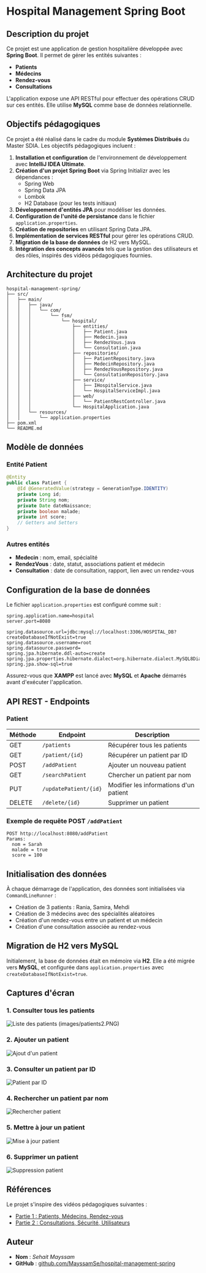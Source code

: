 # Hospital Management Spring Boot

## Description du projet

Ce projet est une application de gestion hospitalière développée avec **Spring Boot**. Il permet de gérer les entités suivantes :

- **Patients**
- **Médecins**
- **Rendez-vous**
- **Consultations**

L'application expose une API RESTful pour effectuer des opérations CRUD sur ces entités. Elle utilise **MySQL** comme base de données relationnelle.

## Objectifs pédagogiques

Ce projet a été réalisé dans le cadre du module **Systèmes Distribués** du Master SDIA. Les objectifs pédagogiques incluent :

1. **Installation et configuration** de l'environnement de développement avec **IntelliJ IDEA Ultimate**.
2. **Création d'un projet Spring Boot** via Spring Initializr avec les dépendances :
   - Spring Web
   - Spring Data JPA
   - Lombok
   - H2 Database (pour les tests initiaux)
3. **Développement d'entités JPA** pour modéliser les données.
4. **Configuration de l'unité de persistance** dans le fichier `application.properties`.
5. **Création de repositories** en utilisant Spring Data JPA.
6. **Implémentation de services RESTful** pour gérer les opérations CRUD.
7. **Migration de la base de données** de H2 vers MySQL.
8. **Intégration des concepts avancés** tels que la gestion des utilisateurs et des rôles, inspirés des vidéos pédagogiques fournies.

## Architecture du projet

```
hospital-management-spring/
├── src/
│   ├── main/
│   │   ├── java/
│   │   │   └── com/
│   │   │       └── fsm/
│   │   │           └── hospital/
│   │   │               ├── entities/
│   │   │               │   ├── Patient.java
│   │   │               │   ├── Medecin.java
│   │   │               │   ├── RendezVous.java
│   │   │               │   └── Consultation.java
│   │   │               ├── repositories/
│   │   │               │   ├── PatientRepository.java
│   │   │               │   ├── MedecinRepository.java
│   │   │               │   ├── RendezVousRepository.java
│   │   │               │   └── ConsultationRepository.java
│   │   │               ├── service/
│   │   │               │   ├── IHospitalService.java
│   │   │               │   └── HospitalServiceImpl.java
│   │   │               ├── web/
│   │   │               │   └── PatientRestController.java
│   │   │               └── HospitalApplication.java
│   │   └── resources/
│   │       └── application.properties
├── pom.xml
└── README.md
```

## Modèle de données

### Entité Patient

```java
@Entity
public class Patient {
    @Id @GeneratedValue(strategy = GenerationType.IDENTITY)
    private Long id;
    private String nom;
    private Date dateNaissance;
    private boolean malade;
    private int score;
    // Getters and Setters
}
```

### Autres entités

- **Medecin** : nom, email, spécialité
- **RendezVous** : date, statut, associations patient et médecin
- **Consultation** : date de consultation, rapport, lien avec un rendez-vous

## Configuration de la base de données

Le fichier `application.properties` est configuré comme suit :

```properties
spring.application.name=hospital
server.port=8080

spring.datasource.url=jdbc:mysql://localhost:3306/HOSPITAL_DB?createDatabaseIfNotExist=true
spring.datasource.username=root
spring.datasource.password=
spring.jpa.hibernate.ddl-auto=create
spring.jpa.properties.hibernate.dialect=org.hibernate.dialect.MySQL8Dialect
spring.jpa.show-sql=true
```

Assurez-vous que **XAMPP** est lancé avec **MySQL** et **Apache** démarrés avant d'exécuter l'application.

## API REST - Endpoints

### Patient

| Méthode | Endpoint              | Description                        |
|---------|-----------------------|------------------------------------|
| GET     | `/patients`           | Récupérer tous les patients        |
| GET     | `/patient/{id}`       | Récupérer un patient par ID        |
| POST    | `/addPatient`         | Ajouter un nouveau patient         |
| GET     | `/searchPatient`      | Chercher un patient par nom        |
| PUT     | `/updatePatient/{id}` | Modifier les informations d'un patient |
| DELETE  | `/delete/{id}`        | Supprimer un patient               |

### Exemple de requête POST `/addPatient`

```
POST http://localhost:8080/addPatient
Params:
  nom = Sarah
  malade = true
  score = 100
```

## Initialisation des données

À chaque démarrage de l'application, des données sont initialisées via `CommandLineRunner` :

- Création de 3 patients : Rania, Samira, Mehdi
- Création de 3 médecins avec des spécialités aléatoires
- Création d'un rendez-vous entre un patient et un médecin
- Création d'une consultation associée au rendez-vous

## Migration de H2 vers MySQL

Initialement, la base de données était en mémoire via **H2**. Elle a été migrée vers **MySQL**, et configurée dans `application.properties` avec `createDatabaseIfNotExist=true`.

## Captures d'écran

### 1. Consulter tous les patients

![Liste des patients](images/patients.PNG)
(images/patients2.PNG)

### 2. Ajouter un patient

![Ajout d'un patient](images/addpatient.PNG)

### 3. Consulter un patient par ID

![Patient par ID](images/getpatient.PNG)

### 4. Rechercher un patient par nom

![Rechercher patient](images/getNamePatient.PNG)

### 5. Mettre à jour un patient

![Mise à jour patient](images/updatepatient.pPNG)

### 6. Supprimer un patient

![Suppression patient](images/supprimepatient.PNG)


## Références

Le projet s'inspire des vidéos pédagogiques suivantes :

- [Partie 1 : Patients, Médecins, Rendez-vous](https://www.youtube.com/watch?v=Kfv_7m8INlU)
- [Partie 2 : Consultations, Sécurité, Utilisateurs](https://www.youtube.com/watch?v=s6p2dE3qrsU)

## Auteur

- **Nom** : *Sehait Mayssam*
- **GitHub** : [github.com/MayssamSe/hospital-management-spring](https://github.com/MayssamSe/hospital-management-spring)
